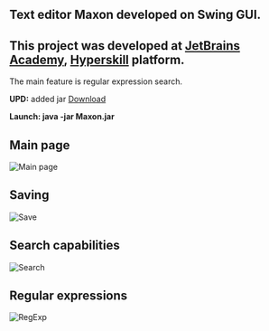 ##  Text editor Maxon developed on Swing GUI.

This project was developed at [JetBrains Academy](https://www.jetbrains.com/ru-ru/academy/), [Hyperskill](https://hyperskill.org/) platform.
----
The main feature is regular expression search.


**UPD:** added jar [Download](https://github.com/maxim092001/TextEditor/blob/master/jars/Maxon.jar)


**Launch: java -jar Maxon.jar**


Main page
---
![Main page](https://github.com/maxim092001/TextEditor/blob/master/Text%20Editor/task/resources/screenshots/main%20page.png)

Saving
---
![Save](https://github.com/maxim092001/TextEditor/blob/master/Text%20Editor/task/resources/screenshots/saving.png)

Search capabilities
---
![Search](https://github.com/maxim092001/TextEditor/blob/master/Text%20Editor/task/resources/screenshots/search.png)

Regular expressions
---
![RegExp](https://github.com/maxim092001/TextEditor/blob/master/Text%20Editor/task/resources/screenshots/regexp.png)
